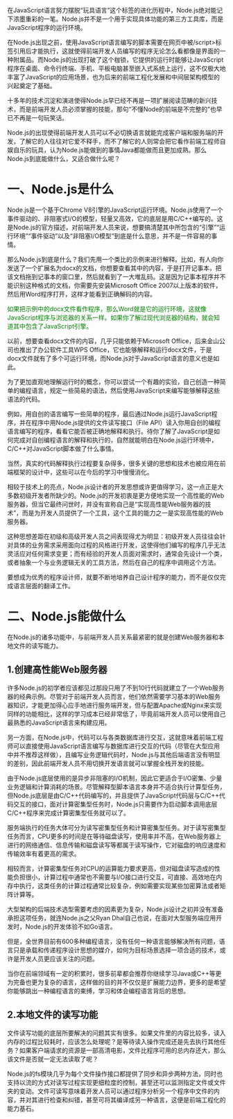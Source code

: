 在JavaScript语言努力摆脱“玩具语言”这个标签的进化历程中，Node.js绝对能记下浓墨重彩的一笔。Node.js并不是一个用于实现具体功能的第三方工具库，而是JavaScript程序的运行环境。

在Node.js出现之前，使用JavaScript语言编写的脚本需要在网页中被/script>标签引用后才能执行，这就使得前端开发人员编写的程序无论怎么看都像是界面的一种附属品。而Node.js的出现打破了这个枷锁，它提供的运行时能够让JavaScript程序在桌面、命令行终端、手机、平板电脑甚至嵌入式系统上运行，这不仅极大地丰富了JavaScript的应用场景，也为后来的前端工程化发展和中间层架构模型的兴起奠定了基础。

十多年的技术沉淀和演进使得Node.js早已经不再是一项扩展阅读范畴的新兴技术，而是前端开发人员必须掌握的技能，那句“不懂Node的前端是不完整的”也早已不再是一句玩笑话。

Node.js的出现使得前端开发人员可以不必切换语言就能完成客户端和服务端的开发，了解它的人往往对它爱不释手，而不了解它的人则常会把它看作前端工程师自娱自乐的玩具，认为Node.js能做到的事情Java都能做而且更加成熟。那么Node.js到底能做什么，又适合做什么呢？

# 一、Node.js是什么

Node.js是一个基于Chrome V8引擎的JavaScript运行环境。Node.js使用了一个事件驱动的、非阻塞式I/O的模型，轻量又高效，它的底层是用C/C++编写的。这是Node.js的官方描述，对前端开发人员来说，想要搞清楚其中所包含的“引擎”“运行环境”“事件驱动”以及“非阻塞I/O模型”到底是什么意思，并不是一件容易的事情。

那么Node.js到底是什么？我们先用一个类比的示例来进行解释。比如，有人向你发送了一个扩展名为docx的文档，你想要查看其中的内容，于是打开记事本，把该文档拖到记事本的窗口里，然后就看到了一大堆乱码。这是因为记事本程序并不能识别这种格式的文档，你需要先安装Microsoft Office 2007以上版本的软件，然后用Word程序打开，这样才能看到正确解码的内容。

<font color="green">如果把示例中的docx文件看作程序，那么Word就是它的运行环境，这就像JavaScript程序与浏览器的关系一样。如果你了解过现代浏览器的结构，就会知道其中包含了JavaScript引擎。</font>

以前，想要查看docx文件的内容，几乎只能依赖于Microsoft Office，后来金山公司也推出了办公软件工具WPS Office，它也能够解释和运行docx文件，于是docx文件就有了多个可运行环境，而Node.js对于JavaScript语言的意义也是如此。

为了更加直观地理解运行时的概念，你可以尝试一个有趣的实验，自己创造一种简单的编程语言，规定一些简易的语法，然后使用JavaScript来编写能够解释这些语法的代码。

例如，用自创的语言编写一些简单的程序，最后通过Node.js运行JavaScript程序，并在程序中用Node.js提供的文件读写接口（File API）读入你用自创的编程语言编写的程序，看看它能否被正确地解释和执行。待你了解了JavaScript是如何完成对自创编程语言的解释和执行的，自然就能明白在Node.js运行环境中，C/C++对JavaScript脚本做了什么事情。

当然，真实的代码解释执行过程要复杂得多，很多关键的思想和技术也被应用在前端框架的设计中，这些可以在今后的学习中慢慢消化。

相较于技术上的亮点，Node.js设计者的开发思想或许更值得学习，这一点正是大多数初级开发者所缺少的。Node.js的开发初衷是更方便地实现一个高性能的Web服务器，但当它最终问世时，并没有宣称自己是“实现高性能Web服务器的技术”，而是为开发人员提供了一个工具，这个工具的能力之一是实现高性能的Web服务器。

这种思想差距在初级和高级开发人员之间表现得尤为明显：初级开发人员往往会针对具体的业务需求采用面向过程的风格进行开发，这使得他们编写的程序几乎无法灵活应对任何需求变更；而有经验的开发人员面对需求时，通常会先设计一个类，或者抽象一个与业务逻辑无关的工具方法，然后在自己的程序中调用这个方法。

要想成为优秀的程序设计师，就要不断地培养自己设计程序的能力，而不是仅仅完成语言层面的翻译工作。

# 二、Node.js能做什么

在Node.js的诸多功能中，与前端开发人员关系最紧密的就是创建Web服务器和本地文件的读写能力。

## 1.创建高性能Web服务器

许多Node.js的初学者应该都见过那段只用了不到10行代码就建立了一个Web服务器的经典示例。尽管对于前端开发人员而言，他们依然需要学习基本的Web服务器知识，才能更加得心应手地进行服务端开发，但与配置Apache或Nginx来实现同样的功能相比，这样的学习成本已经非常低了，毕竟前端开发人员可以使用自己最熟悉的JavaScript语言来构建应用。

另一方面，在Node.js中，代码可以与各类数据库进行交互，这就意味着前端工程师可以直接使用JavaScript语言编写与数据库进行交互的代码（尽管在大型应用中并不推荐这样做），且编写业务逻辑代码时，Node.js与其他后端语言没有明显的差别，因此前端开发人员不用切换开发语言就可以掌握全栈开发的技能。

由于Node.js底层使用的是异步非阻塞的I/O机制，因此它更适合于I/O密集、少量业务逻辑和计算消耗的场景。尽管解释型脚本语言本身并不适合执行计算型任务，但Node.js底层是由C/C++代码编写的，并且提供了JavaScript代码层与C/C++代码交互的接口，面对计算密集型任务时，Node.js只需要作为启动脚本调用底层C/C++程序来完成计算密集型任务就可以了。

服务端执行的任务大体可分为读写密集型任务和计算密集型任务。对于读写密集型任务而言，CPU更多的时间是在等待磁盘读写，使用率并不高，在Web服务器上进行的网络通信、信息传输和磁盘读写等都属于读写操作，它对磁盘的响应速度和传输效率有着更高的需求。

相较而言，计算密集型任务对CPU的运算能力要求更高，但对磁盘读写造成的性能负担很小，计算过程中通常也不需要与I/O接口进行交互，可直接、高效地在内存中执行，这类任务的计算过程通常比较复杂，例如需要实现某些加密算法或者矩阵计算等。

大型架构的后端技术选型需要考虑的因素更为复杂，Node.js设计之初并没有准备承担这项任务，就连Node.js之父Ryan Dhal自己也说，在面对大型服务端应用开发时，Node.js的开发体验不如Go语言。

但是，全世界目前有600多种编程语言，没有任何一种语言能够解决所有问题，语言只是承载和传递程序设计思想的媒介，如何为目标场景选择一项合适的技术，或许是开发人员更应该关注的问题。


当你在前端领域有一定的积累时，很多前辈都会推荐你继续学习Java或C++等更为完备也更为复杂的语言，这样做的目的并不仅仅是扩展能力边界，更多的是希望你能够跳出一种编程语言的束缚，学习和体会编程语言背后的思想。

## 2.本地文件的读写功能

文件读写功能的底层所要解决的问题其实有很多。如果文件里的内容比较多，读入内存的过程比较耗时，应该怎么处理呢？是等待读入操作完成还是先去执行其他任务？如果客户端请求的资源是一部高清电影，文件比程序可用的总内存还大，那么该文件是否就一定无法读取了呢？

Node.js的fs模块几乎为每个文件操作接口都提供了同步和异步两种方法，同时也支持以流的方式对读写过程实现更细粒度的控制，甚至还可以监测指定文件或文件夹的变动。文件可读写意味着开发人员可以通过程序分析另一个程序中文件的内容，并对其进行检查和纠错，甚至可将其编译成另一种语言，这便是前端工程化的能力基石。

